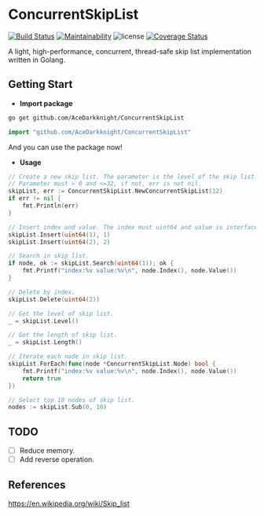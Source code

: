 # ConcurrentSkipList
[![Build Status](https://travis-ci.org/AceDarkknight/ConcurrentSkipList.svg?branch=master)](https://travis-ci.org/AceDarkknight/ConcurrentSkipList)
[![Maintainability](https://api.codeclimate.com/v1/badges/1955c229bfe0ba0a5134/maintainability)](https://codeclimate.com/github/AceDarkknight/ConcurrentSkipList/maintainability)
![license](https://img.shields.io/github/license/mashape/apistatus.svg)
[![Coverage Status](https://coveralls.io/repos/github/AceDarkknight/ConcurrentSkipList/badge.svg?branch=master)](https://coveralls.io/github/AceDarkknight/ConcurrentSkipList?branch=master)

A light, high-performance, concurrent, thread-safe skip list implementation written in Golang.

## Getting Start
- **Import package**

```bash
go get github.com/AceDarkknight/ConcurrentSkipList
```
```go
import "github.com/AceDarkknight/ConcurrentSkipList"
```
And you can use the package now!

- **Usage**
```go
// Create a new skip list. The parameter is the level of the skip list.
// Parameter must > 0 and <=32, if not, err is not nil.
skipList, err := ConcurrentSkipList.NewConcurrentSkipList(12)
if err != nil {
    fmt.Println(err)
}

// Insert index and value. The index must uint64 and value is interface.
skipList.Insert(uint64(1), 1)
skipList.Insert(uint64(2), 2)

// Search in skip list.
if node, ok := skipList.Search(uint64(1)); ok {
	fmt.Printf("index:%v value:%v\n", node.Index(), node.Value())
}

// Delete by index.
skipList.Delete(uint64(2))

// Get the level of skip list.
_ = skipList.Level()

// Get the length of skip list.
_ = skipList.Length()

// Iterate each node in skip list.
skipList.ForEach(func(node *ConcurrentSkipList.Node) bool {
	fmt.Printf("index:%v value:%v\n", node.Index(), node.Value())
	return true
})

// Select top 10 nodes of skip list.
nodes := skipList.Sub(0, 10)
```

## TODO
- [ ] Reduce memory.
- [ ] Add reverse operation.

## References
https://en.wikipedia.org/wiki/Skip_list

